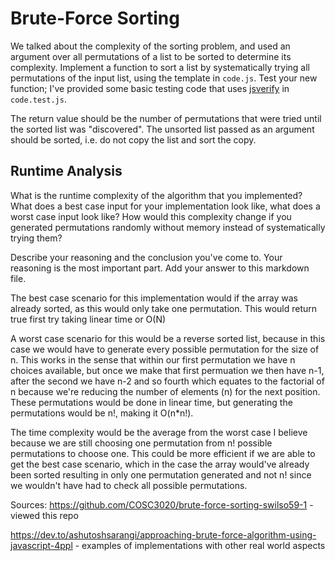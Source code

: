 # Brute-Force Sorting

We talked about the complexity of the sorting problem, and used an argument over
all permutations of a list to be sorted to determine its complexity. Implement
a function to sort a list by systematically trying all permutations of the input
list, using the template in `code.js`. Test your new function; I've provided
some basic testing code that uses [jsverify](https://jsverify.github.io/) in
`code.test.js`.

The return value should be the number of permutations that were tried until the
sorted list was "discovered". The unsorted list passed as an argument should be
sorted, i.e. do not copy the list and sort the copy.

## Runtime Analysis

What is the runtime complexity of the algorithm that you implemented? What does
a best case input for your implementation look like, what does a worst case
input look like? How would this complexity change if you generated permutations
randomly without memory instead of systematically trying them?

Describe your reasoning and the conclusion you've come to. Your reasoning is the
most important part. Add your answer to this markdown file.

The best case scenario for this implementation would if the array was already sorted, as this would only take one permutation. This would return true  first try taking linear time or O(N)


A worst case scenario for this would be a reverse sorted list, because in this case we would have to generate every possible permutation for the size of n. This works in the sense that within our first permutation we have n choices available, but once we make that first permuation we then have n-1, after the second we have n-2 and so fourth which equates to the factorial of n because we're reducing the number of elements (n) for the next position. These permutations would be done in linear time, but generating the permutations would be n!, making it O(n*n!).


The time complexity would be the average from the worst case I believe because we are still choosing one permutation from n! possible permutations to choose one. This could be more efficient if we are able to get the best case scenario, which in the case the array would've already been sorted resulting in only one permutation generated and not n! since we wouldn't have had to check all possible permutations.



Sources:
https://github.com/COSC3020/brute-force-sorting-swilso59-1   - viewed this repo 

https://dev.to/ashutoshsarangi/approaching-brute-force-algorithm-using-javascript-4ppl   - examples of implementations with other real world aspects 


